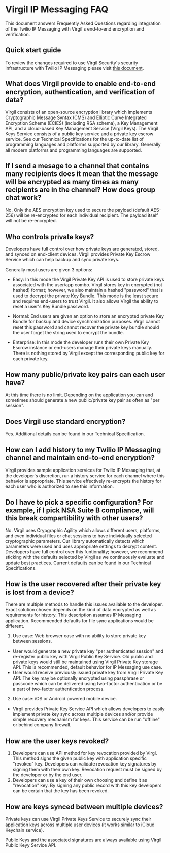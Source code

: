 # Virgil IP Messaging FAQ

This document answers Frequently Asked Questions regarding integration of the Twilio IP Messaging with Virgil's end-to-end encryption and verification.

## Quick start guide
To review the changes required to use Virgil Security's security infrastructure with Twilio IP Messaging please visit [this document](./Quick%20start%20guide.md).

## What does Virgil provide to enable end-to-end encryption, authentication, and verification of data?
Virgil consists of an open-source encryption library which implements Cryptographic Message Syntax (CMS) and Elliptic Curve Integrated Encryption Scheme (ECIES) (including RSA schema), a Key Management API, and a cloud-based Key Management Service (Virgil Keys). The Virgil Keys Service consists of a public key service and a private key escrow service. See our Technical Specifications for the up-to-date list of programming languages and platforms supported by our library. Generally all modern platforms and programming languages are supported. 

## If I send a mesage to a channel that contains many recipients does it mean that the message will be encrypted as many times as many recipients are in the channel? How does group chat work?
No. Only the AES encryption key used to secure the payload (default AES-256) will be re-encrypted for each individual recipient. The payload itself will not be re-encrypted.

## Who controls private keys?
Developers have full control over how private keys are generated, stored, and synced on end-client devices. Virgil provides Private Key Escrow Service which can help backup and sync private keys. 

Generally most users are given 3 options:

- Easy: In this mode the Virgil Private Key API is used to store private keys associated with the user/app combo. Virgil stores key in encrypted (not hashed) format; however, we also maintain a hashed "password" that is used to decrypt the private Key Bundle. This mode is the least secure and requires end-users to trust Virgil.  It also allows Virgil the ability to reset a user's Key Bundle password.

- Normal: End users are given an option to store an encrypted private Key Bundle for backup and device synchronization purposes. Virgil cannot reset this password and cannot recover the private key bundle should the user forget the string used to encrypt the bundle.

- Enterprise: In this mode the developer runs their own Private Key Escrow instance or end-users manage their private keys manually. There is nothing stored by Virgil except the corresponding public key for each private key.

## How many public/private key pairs can each user have?
At this time there is no limit. Depending on the application you can and sometimes should generate a new public/private key pair as often as "per session".

## Does Virgil use standard encryption?
Yes. Additional details can be found in our Technical Specification.

## How can I add history to my Twilio IP Messaging channel and maintain end-to-end encryption?
Virgil provides sample application services for Twilio IP Messaging that, at the developer's discretion, run a history service for each channel where this behavior is appropriate. This service effectively re-encrypts the history for each user who is authorized to see this information.

## Do I have to pick a specific configuration? For example, if I pick NSA Suite B compliance, will this break compartibility with other users?
No. Virgil uses Crypgraphic Agility which allows different users, platforms, and even individual files or chat sessions to have individually selected cryptographic parameters. Our library automatically detects which parameters were used and uses appropriate settings to decrypt content. Developers have full control over this funtionality; however, we recommend sticking with the defaults selected by Virgil as we continuously evaluate and update best practices. Current defaults can be found in our Technical Specifications.

## How is the user recovered after their private key is lost from a device?
There are multiple methods to handle this issues available to the developer. Exact solution chosen depends on the kind of data encrypted as well as requirements for history. This description assumes IP Messaging application. Recommended defaults for file sync applications would be different.
1. Use case: Web browser case with no ability to store private key between sessions. 
  - User would generate a new private key "per authenticated session" and re-register public key with Virgil Public Key Service. Old public and private keys would still be maintained using Virgil Private Key storage API. This is recommended, default behavior for IP Messaging use case.
  - User would receive previously issued private key from Virgil Private Key API. The key may be optionally encrypted using passphrase or passcode which can be delivered using two-factor authentication or be a part of two-factor authentication process.
2. Use case: iOS or Android powered mobile device. 
 - Virgil provides Private Key Service API which allows developers to easily implement private key sync across multiple devices and/or provide simple recovery mechanism for keys. This service can be run "offline" or behind company firewall.
 
## How are the user keys revoked?
1. Developers can use API method for key revocation provided by Virgl. This method signs the given public key with application specific "revoked" key. Developers can validate revocation key signatures by signing them with their own key. Revocation request must be signed by the developer or by the end user.
2. Developers can use a key of their own choosing and define it as "revocation" key. By signing any public record with this key developers can be certain that the key has been revoked.

## How are keys synced between multiple devices?
Private keys can use Virgil Private Keys Service to securely sync their application keys across multiple user devices (it works similar to iCloud Keychain service).

Public Keys and the associated signatures are always available using Virgil Public Keyy Service API.
 



